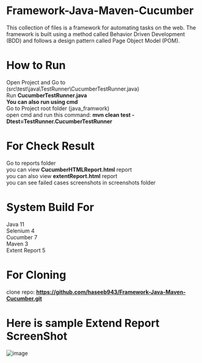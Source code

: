 # Framework-Java-Maven-Cucumber
This collection of files is a framework for automating tasks on the web. The framework is built using a method called Behavior Driven Development (BDD) and follows a design pattern called Page Object Model (POM).  

# How to Run
Open Project and Go to (src\test\java\TestRunner\CucumberTestRunner.java)  
Run **CucumberTestRunner.java**    
**You can also run using cmd**  
Go to Project root folder (java_framwork)  
open cmd and run this command: **mvn clean test -Dtest=TestRunner.CucumberTestRunner**  

# For Check Result
Go to reports folder   
you can view **CucumberHTMLReport.html** report  
you can also view **extentReport.html** report  
you can see failed cases screenshots in screenshots folder  

# System Build For
Java 11  
Selenium 4  
Cucumber 7  
Maven 3  
Extent Report  5  

# For Cloning
clone repo: **https://github.com/haseeb943/Framework-Java-Maven-Cucumber.git**  

# Here is sample Extend Report ScreenShot
![image](https://github.com/haseeb943/Framework-Java-Maven-Cucumber/assets/62321504/03bd7403-9f68-42c5-b2b5-1aaa8e7c478c)  

